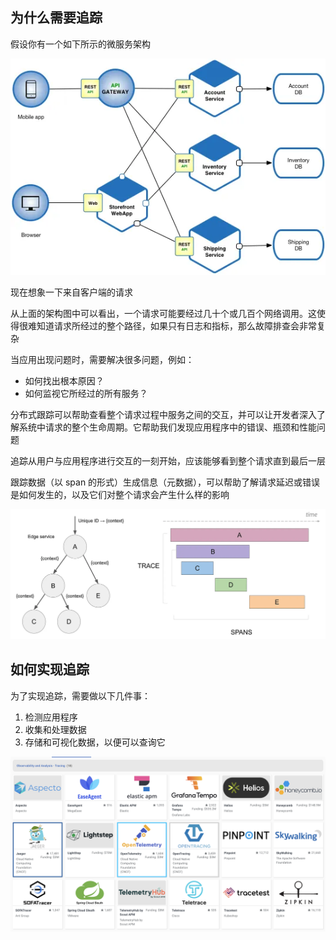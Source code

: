## 为什么需要追踪

假设你有一个如下所示的微服务架构

![img](.assets/分布式追踪/z9BgVMEm7YuiayNegdFTRZ5bRd7ZGhsEmeEMlvry4JxjribgrLnJJicwCG2N3ibibf92pKR36iaI5XJsvPJtCJ8B0h3Q.png)

现在想象一下来自客户端的请求

从上面的架构图中可以看出，一个请求可能要经过几十个或几百个网络调用。这使得很难知道请求所经过的整个路径，如果只有日志和指标，那么故障排查会非常复杂

当应用出现问题时，需要解决很多问题，例如：

- 如何找出根本原因？
- 如何监视它所经过的所有服务？

分布式跟踪可以帮助查看整个请求过程中服务之间的交互，并可以让开发者深入了解系统中请求的整个生命周期。它帮助我们发现应用程序中的错误、瓶颈和性能问题

追踪从用户与应用程序进行交互的一刻开始，应该能够看到整个请求直到最后一层

跟踪数据（以 span 的形式）生成信息（元数据），可以帮助了解请求延迟或错误是如何发生的，以及它们对整个请求会产生什么样的影响

![img](.assets/分布式追踪/z9BgVMEm7YuiayNegdFTRZ5bRd7ZGhsEmheJ15kv6bmiaFYFqU3QebCx5RUlhQbFCDZibEvDpwBibsk4EVMabg1MLQ.png)

## 如何实现追踪

为了实现追踪，需要做以下几件事：

1. 检测应用程序
2. 收集和处理数据
3. 存储和可视化数据，以便可以查询它

![img](.assets/分布式追踪/z9BgVMEm7YuiayNegdFTRZ5bRd7ZGhsEmcK7gjYpsOiaPoEWNX9xSbXXp9GokCAHnt8SChE4ibcoV9tIGCCyHrbLg.png)